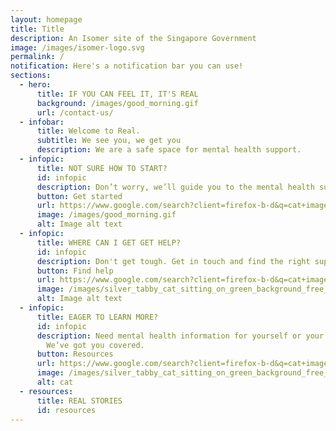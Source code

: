 ```yaml
---
layout: homepage
title: Title
description: An Isomer site of the Singapore Government
image: /images/isomer-logo.svg
permalink: /
notification: Here's a notification bar you can use!
sections:
  - hero:
      title: IF YOU CAN FEEL IT, IT'S REAL
      background: /images/good_morning.gif
      url: /contact-us/
  - infobar:
      title: Welcome to Real.
      subtitle: We see you, we get you
      description: We are a safe space for mental health support.
  - infopic:
      title: NOT SURE HOW TO START?
      id: infopic
      description: Don’t worry, we’ll guide you to the mental health support you need.
      button: Get started
      url: https://www.google.com/search?client=firefox-b-d&q=cat+image#vhid=t654uuOejPehfM&vssid=l
      image: /images/good_morning.gif
      alt: Image alt text
  - infopic:
      title: WHERE CAN I GET GET HELP?
      id: infopic
      description: Don't get tough. Get in touch and find the right support.
      button: Find help
      url: https://www.google.com/search?client=firefox-b-d&q=cat+image#vhid=t654uuOejPehfM&vssid=l
      image: /images/silver_tabby_cat_sitting_on_green_background_free_photo.jpg
      alt: Image alt text
  - infopic:
      title: EAGER TO LEARN MORE?
      id: infopic
      description: Need mental health information for yourself or your loved ones?
        We’ve got you covered.
      button: Resources
      url: https://www.google.com/search?client=firefox-b-d&q=cat+image#vhid=t654uuOejPehfM&vssid=l
      image: /images/silver_tabby_cat_sitting_on_green_background_free_photo.jpg
      alt: cat
  - resources:
      title: REAL STORIES
      id: resources
---
```

